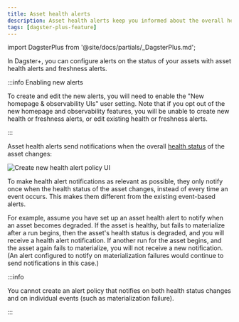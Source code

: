 ```yaml
---
title: Asset health alerts
description: Asset health alerts keep you informed about the overall health status of your assets in Dagster+.
tags: [dagster-plus-feature]
---
```


import DagsterPlus from '@site/docs/partials/\_DagsterPlus.md';

<DagsterPlus />

In Dagster+, you can configure alerts on the status of your assets with asset health alerts and freshness alerts.

:::info Enabling new alerts

To create and edit the new alerts, you will need to enable the "New homepage & observability UIs" user setting. Note that if you opt out of the new homepage and observability features, you will be unable to create new health or freshness alerts, or edit existing health or freshness alerts.

:::

Asset health alerts send notifications when the overall [health status](/guides/observe/asset-health-status) of the asset changes:

![Create new health alert policy UI](/images/guides/observe/create-new-alert-policy.png)

To make health alert notifications as relevant as possible, they only notify once when the health status of the asset changes, instead of every time an event occurs. This makes them different from the existing event-based alerts.

For example, assume you have set up an asset health alert to notify when an asset becomes degraded. If the asset is healthy, but fails to materialize after a run begins, then the asset's health status is degraded, and you will receive a health alert notification. If another run for the asset begins, and the asset again fails to materialize, you will not receive a new notification. (An alert configured to notify on materialization failures would continue to send notifications in this case.)

:::info

You cannot create an alert policy that notifies on both health status changes and on individual events (such as materialization failure).

:::
